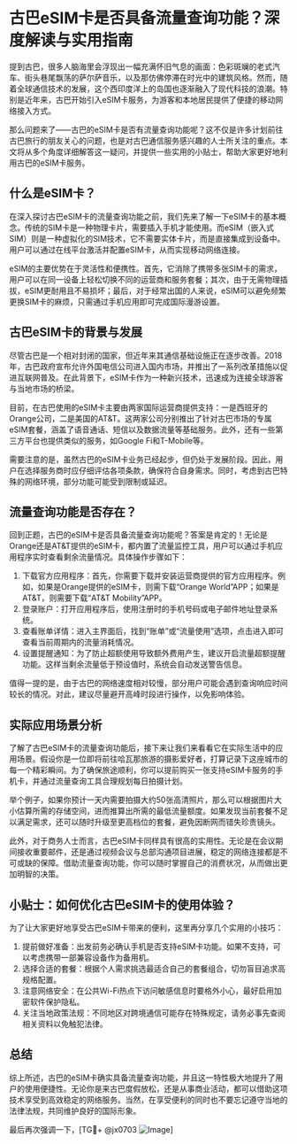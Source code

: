 # 古巴eSIM卡是否具备流量查询功能？深度解读与实用指南

提到古巴，很多人脑海里会浮现出一幅充满怀旧气息的画面：色彩斑斓的老式汽车、街头巷尾飘荡的萨尔萨音乐，以及那仿佛停滞在时光中的建筑风格。然而，随着全球通信技术的发展，这个西印度洋上的岛国也逐渐融入了现代科技的浪潮。特别是近年来，古巴开始引入eSIM卡服务，为游客和本地居民提供了便捷的移动网络接入方式。

那么问题来了——古巴的eSIM卡是否有流量查询功能呢？这不仅是许多计划前往古巴旅行的朋友关心的问题，也是对古巴通信服务感兴趣的人士所关注的重点。本文将从多个角度详细解答这一疑问，并提供一些实用的小贴士，帮助大家更好地利用古巴的eSIM卡服务。

## 什么是eSIM卡？

在深入探讨古巴eSIM卡的流量查询功能之前，我们先来了解一下eSIM卡的基本概念。传统的SIM卡是一种物理卡片，需要插入手机才能使用。而eSIM（嵌入式SIM）则是一种虚拟化的SIM技术，它不需要实体卡片，而是直接集成到设备中。用户可以通过在线平台激活并配置eSIM卡，从而实现移动网络连接。

eSIM的主要优势在于灵活性和便携性。首先，它消除了携带多张SIM卡的需求，用户可以在同一设备上轻松切换不同的运营商和服务套餐；其次，由于无需物理插拔，eSIM更耐用且不易损坏；最后，对于经常出国的人来说，eSIM可以避免频繁更换SIM卡的麻烦，只需通过手机应用即可完成国际漫游设置。

## 古巴eSIM卡的背景与发展

尽管古巴是一个相对封闭的国家，但近年来其通信基础设施正在逐步改善。2018年，古巴政府宣布允许外国电信公司进入国内市场，并推出了一系列改革措施以促进互联网普及。在此背景下，eSIM卡作为一种新兴技术，迅速成为连接全球游客与当地市场的桥梁。

目前，在古巴使用的eSIM卡主要由两家国际运营商提供支持：一是西班牙的Orange公司，二是美国的AT&T。这两家公司分别推出了针对古巴市场的专属eSIM套餐，涵盖了语音通话、短信以及数据流量等基础服务。此外，还有一些第三方平台也提供类似的服务，如Google Fi和T-Mobile等。

需要注意的是，虽然古巴的eSIM卡业务已经起步，但仍处于发展阶段。因此，用户在选择服务商时应仔细评估各项条款，确保符合自身需求。同时，考虑到古巴特殊的网络环境，部分功能可能受到限制或延迟。

## 流量查询功能是否存在？

回到正题，古巴的eSIM卡是否具备流量查询功能呢？答案是肯定的！无论是Orange还是AT&T提供的eSIM卡，都内置了流量监控工具，用户可以通过手机应用程序实时查看剩余流量情况。具体操作步骤如下：

1. 下载官方应用程序：首先，你需要下载并安装运营商提供的官方应用程序。例如，如果是Orange提供的eSIM卡，则需下载“Orange World”APP；如果是AT&T，则需要下载“AT&T Mobility”APP。
2. 登录账户：打开应用程序后，使用注册时的手机号码或电子邮件地址登录系统。
3. 查看账单详情：进入主界面后，找到“账单”或“流量使用”选项，点击进入即可查看当前周期内的流量消耗情况。
4. 设置提醒通知：为了防止超额使用导致额外费用产生，建议开启流量超额提醒功能。这样当剩余流量低于预设值时，系统会自动发送警告信息。

值得一提的是，由于古巴的网络速度相对较慢，部分用户可能会遇到查询响应时间较长的情况。对此，建议尽量避开高峰时段进行操作，以免影响体验。

## 实际应用场景分析

了解了古巴eSIM卡的流量查询功能后，接下来让我们来看看它在实际生活中的应用场景。假设你是一位即将前往哈瓦那旅游的摄影爱好者，打算记录下这座城市的每一个精彩瞬间。为了确保旅途顺利，你可以提前购买一张支持eSIM卡服务的手机卡，并通过流量查询工具合理规划每日拍摄计划。

举个例子，如果你预计一天内需要拍摄大约50张高清照片，那么可以根据图片大小估算所需的存储空间，进而推算出所需的最低流量额度。如果发现当前套餐不足以满足需求，还可以随时升级至更高档位的套餐，避免因断网而错失珍贵镜头。

此外，对于商务人士而言，古巴eSIM卡同样具有很高的实用性。无论是在会议期间接收重要邮件，还是通过视频会议与总部沟通项目进展，稳定的网络连接都是不可或缺的保障。借助流量查询功能，你可以随时掌握自己的消费状况，从而做出更加明智的决策。

## 小贴士：如何优化古巴eSIM卡的使用体验？

为了让大家更好地享受古巴eSIM卡带来的便利，这里再分享几个实用的小技巧：

1. 提前做好准备：出发前务必确认手机是否支持eSIM卡功能。如果不支持，可以考虑携带一部兼容设备作为备用机。
2. 选择合适的套餐：根据个人需求挑选最适合自己的套餐组合，切勿盲目追求高规格配置。
3. 注意网络安全：在公共Wi-Fi热点下访问敏感信息时要格外小心，最好启用加密软件保护隐私。
4. 关注当地政策法规：不同地区对跨境通信可能存在特殊规定，请务必事先查阅相关资料以免触犯法律。

## 总结

综上所述，古巴的eSIM卡确实具备流量查询功能，并且这一特性极大地提升了用户的使用便捷性。无论你是来古巴度假放松，还是从事商业活动，都可以借助这项技术享受到高效稳定的网络服务。当然，在享受便利的同时也不要忘记遵守当地的法律法规，共同维护良好的国际形象。

最后再次强调一下，[TG💪+ @jx0703 ![Image](https://github.com/user-attachments/assets/dbca1d08-cadb-493c-b0ec-ad6f7a83f270)]